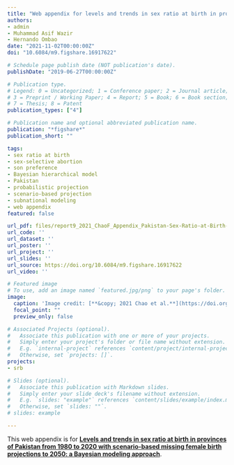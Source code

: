 ```yaml
---
title: "Web appendix for levels and trends in sex ratio at birth in provinces of Pakistan from 1980 to 2020 with scenario-based missing female birth projections to 2050: a Bayesian modeling approach"
authors:
- admin
- Muhammad Asif Wazir
- Hernando Ombao
date: "2021-11-02T00:00:00Z"
doi: "10.6084/m9.figshare.16917622"

# Schedule page publish date (NOT publication's date).
publishDate: "2019-06-27T00:00:00Z"

# Publication type.
# Legend: 0 = Uncategorized; 1 = Conference paper; 2 = Journal article;
# 3 = Preprint / Working Paper; 4 = Report; 5 = Book; 6 = Book section;
# 7 = Thesis; 8 = Patent
publication_types: ["4"]

# Publication name and optional abbreviated publication name.
publication: "*figshare*"
publication_short: ""

tags:
- sex ratio at birth
- sex-selective abortion
- son preference
- Bayesian hierarchical model
- Pakistan
- probabilistic projection
- scenario-based projection
- subnational modeling
- web appendix
featured: false

url_pdf: files/report9_2021_ChaoF_Appendix_Pakistan-Sex-Ratio-at-Birth-by-Province-1980-to-2050.pdf
url_code: ''
url_dataset: ''
url_poster: ''
url_project: ''
url_slides: ''
url_source: https://doi.org/10.6084/m9.figshare.16917622
url_video: ''

# Featured image
# To use, add an image named `featured.jpg/png` to your page's folder. 
image:
  caption: 'Image credit: [**&copy; 2021 Chao et al.**](https://doi.org/10.6084/m9.figshare.14101583)'
  focal_point: ""
  preview_only: false

# Associated Projects (optional).
#   Associate this publication with one or more of your projects.
#   Simply enter your project's folder or file name without extension.
#   E.g. `internal-project` references `content/project/internal-project/index.md`.
#   Otherwise, set `projects: []`.
projects:
- srb

# Slides (optional).
#   Associate this publication with Markdown slides.
#   Simply enter your slide deck's filename without extension.
#   E.g. `slides: "example"` references `content/slides/example/index.md`.
#   Otherwise, set `slides: ""`.
# slides: example

---
```


This web appendix is for [**Levels and trends in sex ratio at birth in provinces of Pakistan from 1980 to 2020 with scenario-based missing female birth projections to 2050: a Bayesian modeling approach**](https://www.fengqingchao.com/publication/preprint4/).
